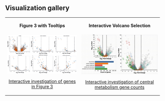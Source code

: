 ## Visualization gallery

<div>
    <table>
        <tr>
            <th>
                <p>Figure 3 with Tooltips</p>
            </th>
            <th>
                <p>Interactive Volcano Selection</p>
            </th>
        </tr>
        <tr>
            <td>
                <a href="figure3.html" title="Go to interactive visualization" display='inline'>
                    <img src="img/figure3.gif" alt="manuscript figure 3, interactive" width="350"/>
                    <p style="text-align: center">Interactive investigation of genes in Figure 3</p>
                </a>
            </td>
            <td>
                <a href="volcano_3window.html" title="Go to interactive visualization" display='inline'>
                    <img src="img/volcano_3window.gif" alt="central metabolism gene counts, interactive" width="350"/>
                    <p style="text-align: center">Interactive investigation of central metabolism gene counts</p>
                </a>
            </td>
        </tr>
    </table>
</div>

